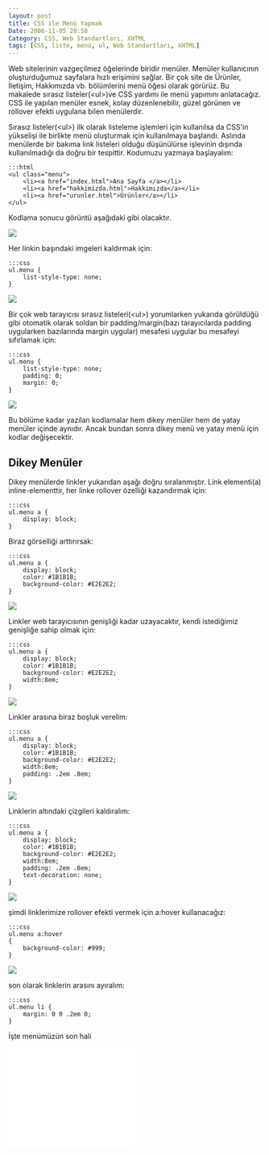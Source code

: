 ```yaml
---
layout: post
title: CSS ile Menü Yapmak
Date: 2006-11-05 20:50
Category: CSS, Web Standartları, XHTML
tags: [CSS, liste, menü, ul, Web Standartları, XHTML]
---
```


Web sitelerinin vazgeçilmez öğelerinde biridir menüler. Menüler
kullanıcının oluşturduğumuz sayfalara hızlı erişimini sağlar. Bir çok
site de Ürünler, İletişim, Hakkımızda vb. bölümlerini menü öğesi olarak
görürüz. Bu makalede sırasız listeler(<ul\>)ve CSS yardımı ile menü
yapımını anlatacağız. CSS ile yapılan menüler esnek, kolay
düzenlenebilir, güzel görünen ve rollover efekti uygulana bilen
menülerdir.

Sırasız listeler(<ul\>) ilk olarak listeleme işlemleri için kullanılsa
da CSS'in yükselişi ile birlikte menü oluşturmak için kullanılmaya
başlandı. Aslında menülerde bir bakıma link listeleri olduğu düşünülürse
işlevinin dışında kullanılmadığı da doğru bir tespittir. Kodumuzu
yazmaya başlayalım:

	:::html
	<ul class="menu">
	    <li><a href="index.html">Ana Sayfa </a></li>
	    <li><a href="hakkimizda.html">Hakkımızda</a></li>
	    <li><a href="urunler.html">Ürünler</a></li>
	</ul>

Kodlama sonucu görüntü aşağıdaki gibi olacaktır.

![][100]

Her linkin başındaki imgeleri kaldırmak için:

	:::css
	ul.menu {
		list-style-type: none;
	}

![][1]

Bir çok web tarayıcısı sırasız listeleri(<ul\>) yorumlarken yukarıda
görüldüğü gibi otomatik olarak soldan bir padding/margin(bazı
tarayıcılarda padding uygularken bazılarında margin uygular) mesafesi
uygular bu mesafeyi sıfırlamak için:

	:::css
	ul.menu {
	    list-style-type: none;
	    padding: 0;
	    margin: 0;
	}

![][2]

Bu bölüme kadar yazılan kodlamalar hem dikey menüler hem de yatay
menüler içinde aynıdır. Ancak bundan sonra dikey menü ve yatay menü için
kodlar değişecektir.

## Dikey Menüler

Dikey menülerde linkler yukarıdan aşağı doğru sıralanmıştır. Link
elementi(a) inline-elementtir, her linke rollover özelliği kazandırmak
için:

	:::css
	ul.menu a {
		display: block;
	}

Biraz görselliği arttırırsak:

	:::css
	ul.menu a {
	    display: block;
	    color: #1B1B1B;
	    background-color: #E2E2E2;
	}

![][3]

Linkler web tarayıcısının genişliği kadar uzayacaktır, kendi istediğimiz
genişliğe sahip olmak için:

	:::css
	ul.menu a {
	    display: block;
	    color: #1B1B1B;
	    background-color: #E2E2E2;
	    width:8em;
	}

![][4]

Linkler arasına biraz boşluk verelim:

	:::css
	ul.menu a {
	    display: block;
	    color: #1B1B1B;
	    background-color: #E2E2E2;
	    width:8em;
	    padding: .2em .8em;
	}


![][5]

Linklerin altındaki çizgileri kaldıralım:

	:::css
	ul.menu a {
	    display: block;
	    color: #1B1B1B;
	    background-color: #E2E2E2;
	    width:8em;
	    padding: .2em .8em;
	    text-decoration: none;
	}

![][6]

şimdi linklerimize rollover efekti vermek için a:hover kullanacağız:

	:::css
	ul.menu a:hover
	{
		background-color: #999;
	}

![][7]

son olarak linklerin arasını ayıralım:

	:::css
	ul.menu li {
		margin: 0 0 .2em 0;
	}

İşte menümüzün son hali

<iframe src="/dokumanlar/menu.htm" width="250" height="200" frameborder="0" scroll="auto"></iframe>

  [100]: /dokumanlar/menu1.gif
  [1]: /dokumanlar/menu2.gif
  [2]: /dokumanlar/menu3.gif
  [3]: /dokumanlar/menu4.gif
  [4]: /dokumanlar/menu5.gif
  [5]: /dokumanlar/menu6.gif
  [6]: /dokumanlar/menu7.gif
  [7]: /dokumanlar/menu8.gif
